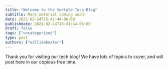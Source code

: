 ```yaml
---
title: "Welcome to the Vertalo Tech Blog"
subtitle: More material coming soon!
date: 2021-02-24T15:41:44-06:00
publishdate: 2021-02-24T15:41:44-06:00
draft: false
tags: ["uncategorized"]
type: post
authors: ["williambaxter"]
---
```


Thank you for visiting our tech blog! We have lots of topics to cover, and
will post here in our copious free time.
